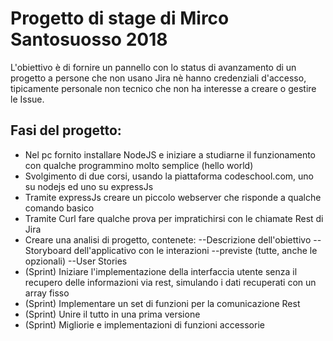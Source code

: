 # Progetto di stage di Mirco Santosuosso 2018
L'obiettivo è di fornire un pannello con lo status di avanzamento di
un progetto a persone che non usano Jira nè hanno credenziali
d'accesso, tipicamente personale non tecnico che non ha interesse
a creare o gestire le Issue.

## Fasi del progetto:
- Nel pc fornito installare NodeJS e iniziare a studiarne il funzionamento con qualche programmino molto semplice (hello world)
- Svolgimento di due corsi, usando la piattaforma codeschool.com, uno su nodejs ed uno su expressJs
- Tramite expressJs creare un piccolo webserver che risponde a qualche comando basico
- Tramite Curl fare qualche prova per impratichirsi con le chiamate Rest di Jira
- Creare una analisi di progetto, contenete:
  --Descrizione dell'obiettivo
  --Storyboard dell'applicativo con le interazioni
  --previste (tutte, anche le opzionali)
  --User Stories
- (Sprint) Iniziare l'implementazione della interfaccia utente senza il recupero delle informazioni via rest, simulando i dati recuperati con un array fisso
- (Sprint) Implementare un set di funzioni per la comunicazione Rest
- (Sprint) Unire il tutto in una prima versione
- (Sprint) Migliorie e implementazioni di funzioni accessorie
